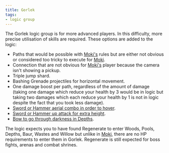 ```yaml
---
title: Gorlek
tags:
- logic group
---
```


The Gorlek logic group is for more advanced players. In this difficulty, more precise utilisation of skills are
required. These options are added to the logic:

- Paths that would be possible with [Moki's](logic-groups/moki) rules but are either not obvious or considered too tricky to execute for [Moki](logic-groups/moki).
- Connection that are not obvious for [Moki's](logic-groups/moki) player because the camera isn't showing a pickup.
- Triple jump shard.
- Bashing Grenade projectiles for horizontal movement.
- One damage boost per path, regardless of the amount of damage (taking one damage which reduce your health by 3 would
  be in logic but taking two damages which each reduce your health by 1 is not in logic despite the fact that you took
  less damage).
- [Sword or Hammer aerial combo in order to hover](tutorials/weapon-movement).
- [Sword or Hammer up attack for extra height](tutorials/weapon-movement).
- [Bow to go through darkness in Depths](tutorials/light-sources).

The logic expects you to have found Regenerate to enter Woods, Pools, Depths, Baur, Wastes and Willow but unlike in
[Moki](logic-groups/moki), there are no HP requirements to enter them in Gorlek.
Regenerate is still expected for boss fights, arenas and combat shrines.
